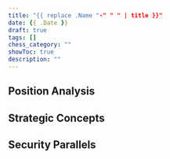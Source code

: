 ```yaml
---
title: "{{ replace .Name "-" " " | title }}"
date: {{ .Date }}
draft: true
tags: []
chess_category: ""
showToc: true
description: ""
---
```


## Position Analysis

## Strategic Concepts

## Security Parallels

